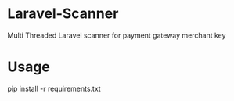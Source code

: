 # Laravel-Scanner
Multi Threaded Laravel scanner for payment gateway merchant key

# Usage
pip install -r requirements.txt

